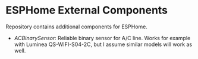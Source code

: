 # ESPHome External Components

Repository contains additional components for ESPHome.
- *ACBinarySensor*: Reliable binary sensor for A/C line. Works for example with Luminea QS-WIFI-S04-2C, but I assume similar models will work as well.  
